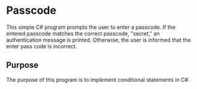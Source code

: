 # Passcode
This simple C# program prompts the user to enter a passcode. If the entered
passcode matches the correct passcode, "secret," an authentication message is
printed. Otherwise, the user is informed that the enter pass code is incorrect.

## Purpose
The purpose of this program is to implement conditional statements in C#.
